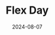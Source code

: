 ---
title: "Flex Day"
index: 10
date: 2024-08-07
materials:
- topic: "Guest Lecture by <a href='https://michaeljohncooper.com/'>Michael Cooper</a>"
- topic: "Primer on Image CNNs"
  files:
  - type: "colab"
    url: https://colab.research.google.com/github/C4M-UofT/C4M-UofT.github.io/blob/master/lectures/winter/10_flex/10a - Image CNN.ipynb
---